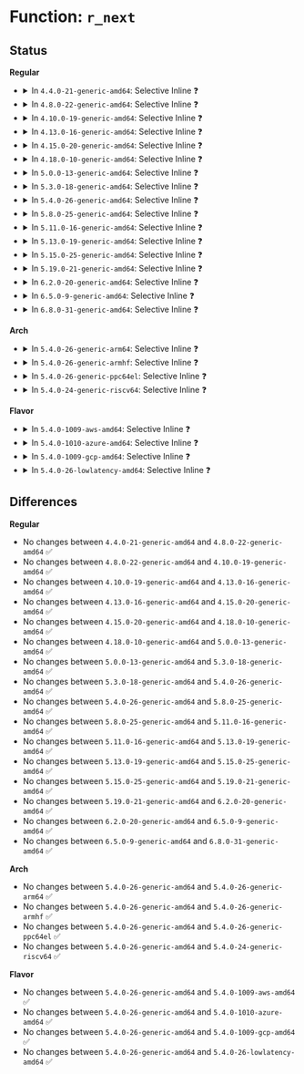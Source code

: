 # Function: <code>r_next</code>

## Status
<b>Regular</b>
<ul>
<li>
<details>
<summary>In <code>4.4.0-21-generic-amd64</code>: Selective Inline ❓</summary>

```c
void * r_next(struct seq_file * m, void * v, loff_t * pos)
```

```json
{
  "name": "r_next",
  "collision_type": "Unique Static",
  "inline_type": "Selective",
  "funcs": [
    {
      "addr": 18446744071579395440,
      "name": "r_next",
      "external": false,
      "loc": "kernel/resource.c:76",
      "file": "kernel/resource.c",
      "inline": "not declared, inlined",
      "caller_inline": [
        "kernel/resource.c:r_start",
        "kernel/resource.c:iomem_map_sanity_check",
        "kernel/resource.c:iomem_is_exclusive"
      ],
      "caller_func": []
    }
  ],
  "symbols": [
    {
      "addr": 18446744071579395440,
      "name": "r_next",
      "section": ".text",
      "bind": "STB_LOCAL",
      "size": 33
    }
  ]
}
```
</details>
</li>
<li>
<details>
<summary>In <code>4.8.0-22-generic-amd64</code>: Selective Inline ❓</summary>

```c
void * r_next(struct seq_file * m, void * v, loff_t * pos)
```

```json
{
  "name": "r_next",
  "collision_type": "Unique Static",
  "inline_type": "Selective",
  "funcs": [
    {
      "addr": 18446744071579412844,
      "name": "r_next",
      "external": false,
      "loc": "kernel/resource.c:76",
      "file": "kernel/resource.c",
      "inline": "not declared, inlined",
      "caller_inline": [
        "kernel/resource.c:iomem_is_exclusive",
        "kernel/resource.c:iomem_map_sanity_check",
        "kernel/resource.c:r_start"
      ],
      "caller_func": []
    }
  ],
  "symbols": [
    {
      "addr": 18446744071579407808,
      "name": "r_next",
      "section": ".text",
      "bind": "STB_LOCAL",
      "size": 33
    }
  ]
}
```
</details>
</li>
<li>
<details>
<summary>In <code>4.10.0-19-generic-amd64</code>: Selective Inline ❓</summary>

```c
void * r_next(struct seq_file * m, void * v, loff_t * pos)
```

```json
{
  "name": "r_next",
  "collision_type": "Unique Static",
  "inline_type": "Selective",
  "funcs": [
    {
      "addr": 18446744071579433148,
      "name": "r_next",
      "external": false,
      "loc": "kernel/resource.c:76",
      "file": "kernel/resource.c",
      "inline": "not declared, inlined",
      "caller_inline": [
        "kernel/resource.c:iomem_is_exclusive",
        "kernel/resource.c:iomem_map_sanity_check",
        "kernel/resource.c:r_start"
      ],
      "caller_func": []
    }
  ],
  "symbols": [
    {
      "addr": 18446744071579428112,
      "name": "r_next",
      "section": ".text",
      "bind": "STB_LOCAL",
      "size": 33
    }
  ]
}
```
</details>
</li>
<li>
<details>
<summary>In <code>4.13.0-16-generic-amd64</code>: Selective Inline ❓</summary>

```c
void * r_next(struct seq_file * m, void * v, loff_t * pos)
```

```json
{
  "name": "r_next",
  "collision_type": "Unique Static",
  "inline_type": "Selective",
  "funcs": [
    {
      "addr": 18446744071579420753,
      "name": "r_next",
      "external": false,
      "loc": "kernel/resource.c:76",
      "file": "kernel/resource.c",
      "inline": "not declared, inlined",
      "caller_inline": [
        "kernel/resource.c:iomem_is_exclusive",
        "kernel/resource.c:iomem_map_sanity_check",
        "kernel/resource.c:r_start"
      ],
      "caller_func": []
    }
  ],
  "symbols": [
    {
      "addr": 18446744071579415856,
      "name": "r_next",
      "section": ".text",
      "bind": "STB_LOCAL",
      "size": 34
    }
  ]
}
```
</details>
</li>
<li>
<details>
<summary>In <code>4.15.0-20-generic-amd64</code>: Selective Inline ❓</summary>

```c
void * r_next(struct seq_file * m, void * v, loff_t * pos)
```

```json
{
  "name": "r_next",
  "collision_type": "Unique Static",
  "inline_type": "Selective",
  "funcs": [
    {
      "addr": 18446744071579448721,
      "name": "r_next",
      "external": false,
      "loc": "kernel/resource.c:76",
      "file": "kernel/resource.c",
      "inline": "not declared, inlined",
      "caller_inline": [
        "kernel/resource.c:iomem_is_exclusive",
        "kernel/resource.c:iomem_map_sanity_check",
        "kernel/resource.c:r_start"
      ],
      "caller_func": []
    }
  ],
  "symbols": [
    {
      "addr": 18446744071579443728,
      "name": "r_next",
      "section": ".text",
      "bind": "STB_LOCAL",
      "size": 34
    }
  ]
}
```
</details>
</li>
<li>
<details>
<summary>In <code>4.18.0-10-generic-amd64</code>: Selective Inline ❓</summary>

```c
void * r_next(struct seq_file * m, void * v, loff_t * pos)
```

```json
{
  "name": "r_next",
  "collision_type": "Unique Static",
  "inline_type": "Selective",
  "funcs": [
    {
      "addr": 18446744071579463602,
      "name": "r_next",
      "external": false,
      "loc": "kernel/resource.c:76",
      "file": "kernel/resource.c",
      "inline": "not declared, inlined",
      "caller_inline": [
        "kernel/resource.c:iomem_is_exclusive",
        "kernel/resource.c:iomem_map_sanity_check",
        "kernel/resource.c:r_start"
      ],
      "caller_func": []
    }
  ],
  "symbols": [
    {
      "addr": 18446744071579458384,
      "name": "r_next",
      "section": ".text",
      "bind": "STB_LOCAL",
      "size": 33
    }
  ]
}
```
</details>
</li>
<li>
<details>
<summary>In <code>5.0.0-13-generic-amd64</code>: Selective Inline ❓</summary>

```c
void * r_next(struct seq_file * m, void * v, loff_t * pos)
```

```json
{
  "name": "r_next",
  "collision_type": "Unique Static",
  "inline_type": "Selective",
  "funcs": [
    {
      "addr": 18446744071579497186,
      "name": "r_next",
      "external": false,
      "loc": "kernel/resource.c:76",
      "file": "kernel/resource.c",
      "inline": "not declared, inlined",
      "caller_inline": [
        "kernel/resource.c:iomem_is_exclusive",
        "kernel/resource.c:iomem_map_sanity_check",
        "kernel/resource.c:r_start"
      ],
      "caller_func": []
    }
  ],
  "symbols": [
    {
      "addr": 18446744071579492048,
      "name": "r_next",
      "section": ".text",
      "bind": "STB_LOCAL",
      "size": 33
    }
  ]
}
```
</details>
</li>
<li>
<details>
<summary>In <code>5.3.0-18-generic-amd64</code>: Selective Inline ❓</summary>

```c
void * r_next(struct seq_file * m, void * v, loff_t * pos)
```

```json
{
  "name": "r_next",
  "collision_type": "Unique Static",
  "inline_type": "Selective",
  "funcs": [
    {
      "addr": 18446744071579515139,
      "name": "r_next",
      "external": false,
      "loc": "kernel/resource.c:77",
      "file": "kernel/resource.c",
      "inline": "not declared, inlined",
      "caller_inline": [
        "kernel/resource.c:iomem_is_exclusive",
        "kernel/resource.c:iomem_map_sanity_check",
        "kernel/resource.c:r_start"
      ],
      "caller_func": []
    }
  ],
  "symbols": [
    {
      "addr": 18446744071579509776,
      "name": "r_next",
      "section": ".text",
      "bind": "STB_LOCAL",
      "size": 33
    }
  ]
}
```
</details>
</li>
<li>
<details>
<summary>In <code>5.4.0-26-generic-amd64</code>: Selective Inline ❓</summary>

```c
void * r_next(struct seq_file * m, void * v, loff_t * pos)
```

```json
{
  "name": "r_next",
  "collision_type": "Unique Static",
  "inline_type": "Selective",
  "funcs": [
    {
      "addr": 18446744071579541299,
      "name": "r_next",
      "external": false,
      "loc": "kernel/resource.c:77",
      "file": "kernel/resource.c",
      "inline": "not declared, inlined",
      "caller_inline": [
        "kernel/resource.c:iomem_is_exclusive",
        "kernel/resource.c:iomem_map_sanity_check",
        "kernel/resource.c:r_start"
      ],
      "caller_func": []
    }
  ],
  "symbols": [
    {
      "addr": 18446744071579535840,
      "name": "r_next",
      "section": ".text",
      "bind": "STB_LOCAL",
      "size": 33
    }
  ]
}
```
</details>
</li>
<li>
<details>
<summary>In <code>5.8.0-25-generic-amd64</code>: Selective Inline ❓</summary>

```c
void * r_next(struct seq_file * m, void * v, loff_t * pos)
```

```json
{
  "name": "r_next",
  "collision_type": "Unique Static",
  "inline_type": "Selective",
  "funcs": [
    {
      "addr": 18446744071579572948,
      "name": "r_next",
      "external": false,
      "loc": "kernel/resource.c:77",
      "file": "kernel/resource.c",
      "inline": "not declared, inlined",
      "caller_inline": [
        "kernel/resource.c:iomem_is_exclusive",
        "kernel/resource.c:iomem_map_sanity_check",
        "kernel/resource.c:r_start"
      ],
      "caller_func": []
    }
  ],
  "symbols": [
    {
      "addr": 18446744071579567120,
      "name": "r_next",
      "section": ".text",
      "bind": "STB_LOCAL",
      "size": 44
    }
  ]
}
```
</details>
</li>
<li>
<details>
<summary>In <code>5.11.0-16-generic-amd64</code>: Selective Inline ❓</summary>

```c
void * r_next(struct seq_file * m, void * v, loff_t * pos)
```

```json
{
  "name": "r_next",
  "collision_type": "Unique Static",
  "inline_type": "Selective",
  "funcs": [
    {
      "addr": 18446744071579554708,
      "name": "r_next",
      "external": false,
      "loc": "kernel/resource.c:77",
      "file": "kernel/resource.c",
      "inline": "not declared, inlined",
      "caller_inline": [
        "kernel/resource.c:iomem_is_exclusive",
        "kernel/resource.c:iomem_map_sanity_check",
        "kernel/resource.c:r_start"
      ],
      "caller_func": []
    }
  ],
  "symbols": [
    {
      "addr": 18446744071579548464,
      "name": "r_next",
      "section": ".text",
      "bind": "STB_LOCAL",
      "size": 44
    }
  ]
}
```
</details>
</li>
<li>
<details>
<summary>In <code>5.13.0-19-generic-amd64</code>: Selective Inline ❓</summary>

```c
void * r_next(struct seq_file * m, void * v, loff_t * pos)
```

```json
{
  "name": "r_next",
  "collision_type": "Unique Static",
  "inline_type": "Selective",
  "funcs": [
    {
      "addr": 18446744071579559316,
      "name": "r_next",
      "external": false,
      "loc": "kernel/resource.c:76",
      "file": "kernel/resource.c",
      "inline": "not declared, inlined",
      "caller_inline": [
        "kernel/resource.c:iomem_is_exclusive",
        "kernel/resource.c:iomem_map_sanity_check",
        "kernel/resource.c:r_start"
      ],
      "caller_func": []
    }
  ],
  "symbols": [
    {
      "addr": 18446744071579553456,
      "name": "r_next",
      "section": ".text",
      "bind": "STB_LOCAL",
      "size": 44
    }
  ]
}
```
</details>
</li>
<li>
<details>
<summary>In <code>5.15.0-25-generic-amd64</code>: Selective Inline ❓</summary>

```c
void * r_next(struct seq_file * m, void * v, loff_t * pos)
```

```json
{
  "name": "r_next",
  "collision_type": "Unique Static",
  "inline_type": "Selective",
  "funcs": [
    {
      "addr": 18446744071579631892,
      "name": "r_next",
      "external": false,
      "loc": "kernel/resource.c:76",
      "file": "kernel/resource.c",
      "inline": "not declared, inlined",
      "caller_inline": [
        "kernel/resource.c:iomem_is_exclusive",
        "kernel/resource.c:iomem_map_sanity_check",
        "kernel/resource.c:r_start"
      ],
      "caller_func": []
    }
  ],
  "symbols": [
    {
      "addr": 18446744071579626016,
      "name": "r_next",
      "section": ".text",
      "bind": "STB_LOCAL",
      "size": 44
    }
  ]
}
```
</details>
</li>
<li>
<details>
<summary>In <code>5.19.0-21-generic-amd64</code>: Selective Inline ❓</summary>

```c
void * r_next(struct seq_file * m, void * v, loff_t * pos)
```

```json
{
  "name": "r_next",
  "collision_type": "Unique Static",
  "inline_type": "Selective",
  "funcs": [
    {
      "addr": 18446744071579727307,
      "name": "r_next",
      "external": false,
      "loc": "kernel/resource.c:80",
      "file": "kernel/resource.c",
      "inline": "not declared, inlined",
      "caller_inline": [
        "kernel/resource.c:iomem_map_sanity_check",
        "kernel/resource.c:r_start"
      ],
      "caller_func": []
    }
  ],
  "symbols": [
    {
      "addr": 18446744071579720592,
      "name": "r_next",
      "section": ".text",
      "bind": "STB_LOCAL",
      "size": 60
    }
  ]
}
```
</details>
</li>
<li>
<details>
<summary>In <code>6.2.0-20-generic-amd64</code>: Selective Inline ❓</summary>

```c
void * r_next(struct seq_file * m, void * v, loff_t * pos)
```

```json
{
  "name": "r_next",
  "collision_type": "Unique Static",
  "inline_type": "Selective",
  "funcs": [
    {
      "addr": 18446744071579856946,
      "name": "r_next",
      "external": false,
      "loc": "kernel/resource.c:80",
      "file": "kernel/resource.c",
      "inline": "not declared, inlined",
      "caller_inline": [
        "kernel/resource.c:iomem_map_sanity_check",
        "kernel/resource.c:r_start"
      ],
      "caller_func": []
    }
  ],
  "symbols": [
    {
      "addr": 18446744071579847952,
      "name": "r_next",
      "section": ".text",
      "bind": "STB_LOCAL",
      "size": 60
    }
  ]
}
```
</details>
</li>
<li>
<details>
<summary>In <code>6.5.0-9-generic-amd64</code>: Selective Inline ❓</summary>

```c
void * r_next(struct seq_file * m, void * v, loff_t * pos)
```

```json
{
  "name": "r_next",
  "collision_type": "Unique Static",
  "inline_type": "Selective",
  "funcs": [
    {
      "addr": 18446744071579907122,
      "name": "r_next",
      "external": false,
      "loc": "kernel/resource.c:80",
      "file": "kernel/resource.c",
      "inline": "not declared, inlined",
      "caller_inline": [
        "kernel/resource.c:iomem_map_sanity_check",
        "kernel/resource.c:r_start"
      ],
      "caller_func": []
    }
  ],
  "symbols": [
    {
      "addr": 18446744071579898176,
      "name": "r_next",
      "section": ".text",
      "bind": "STB_LOCAL",
      "size": 60
    }
  ]
}
```
</details>
</li>
<li>
<details>
<summary>In <code>6.8.0-31-generic-amd64</code>: Selective Inline ❓</summary>

```c
void * r_next(struct seq_file * m, void * v, loff_t * pos)
```

```json
{
  "name": "r_next",
  "collision_type": "Unique Static",
  "inline_type": "Selective",
  "funcs": [
    {
      "addr": 18446744071579936448,
      "name": "r_next",
      "external": false,
      "loc": "kernel/resource.c:93",
      "file": "kernel/resource.c",
      "inline": "not declared, inlined",
      "caller_inline": [],
      "caller_func": []
    }
  ],
  "symbols": [
    {
      "addr": 18446744071579936448,
      "name": "r_next",
      "section": ".text",
      "bind": "STB_LOCAL",
      "size": 60
    }
  ]
}
```
</details>
</li>
</ul>
<b>Arch</b>
<ul>
<li>
<details>
<summary>In <code>5.4.0-26-generic-arm64</code>: Selective Inline ❓</summary>

```c
void * r_next(struct seq_file * m, void * v, loff_t * pos)
```

```json
{
  "name": "r_next",
  "collision_type": "Unique Static",
  "inline_type": "Selective",
  "funcs": [
    {
      "addr": 18446603336490688184,
      "name": "r_next",
      "external": false,
      "loc": "kernel/resource.c:77",
      "file": "kernel/resource.c",
      "inline": "not declared, inlined",
      "caller_inline": [
        "kernel/resource.c:iomem_is_exclusive",
        "kernel/resource.c:iomem_map_sanity_check",
        "kernel/resource.c:r_start"
      ],
      "caller_func": []
    }
  ],
  "symbols": [
    {
      "addr": 18446603336490679928,
      "name": "r_next",
      "section": ".text",
      "bind": "STB_LOCAL",
      "size": 68
    }
  ]
}
```
</details>
</li>
<li>
<details>
<summary>In <code>5.4.0-26-generic-armhf</code>: Selective Inline ❓</summary>

```c
void * r_next(struct seq_file * m, void * v, loff_t * pos)
```

```json
{
  "name": "r_next",
  "collision_type": "Unique Static",
  "inline_type": "Selective",
  "funcs": [
    {
      "addr": 3224756736,
      "name": "r_next",
      "external": false,
      "loc": "kernel/resource.c:77",
      "file": "kernel/resource.c",
      "inline": "not declared, inlined",
      "caller_inline": [
        "kernel/resource.c:iomem_is_exclusive",
        "kernel/resource.c:iomem_map_sanity_check",
        "kernel/resource.c:r_start"
      ],
      "caller_func": []
    }
  ],
  "symbols": [
    {
      "addr": 3224750964,
      "name": "r_next",
      "section": ".text",
      "bind": "STB_LOCAL",
      "size": 68
    }
  ]
}
```
</details>
</li>
<li>
<details>
<summary>In <code>5.4.0-26-generic-ppc64el</code>: Selective Inline ❓</summary>

```c
void * r_next(struct seq_file * m, void * v, loff_t * pos)
```

```json
{
  "name": "r_next",
  "collision_type": "Unique Static",
  "inline_type": "Selective",
  "funcs": [
    {
      "addr": 13835058055283513520,
      "name": "r_next",
      "external": false,
      "loc": "kernel/resource.c:77",
      "file": "kernel/resource.c",
      "inline": "not declared, inlined",
      "caller_inline": [
        "kernel/resource.c:iomem_is_exclusive",
        "kernel/resource.c:iomem_map_sanity_check",
        "kernel/resource.c:r_start"
      ],
      "caller_func": []
    }
  ],
  "symbols": [
    {
      "addr": 13835058055283504864,
      "name": "r_next",
      "section": ".text",
      "bind": "STB_LOCAL",
      "size": 48
    }
  ]
}
```
</details>
</li>
<li>
<details>
<summary>In <code>5.4.0-24-generic-riscv64</code>: Selective Inline ❓</summary>

```c
void * r_next(struct seq_file * m, void * v, loff_t * pos)
```

```json
{
  "name": "r_next",
  "collision_type": "Unique Static",
  "inline_type": "Selective",
  "funcs": [
    {
      "addr": 18446743936271420988,
      "name": "r_next",
      "external": false,
      "loc": "kernel/resource.c:77",
      "file": "kernel/resource.c",
      "inline": "not declared, inlined",
      "caller_inline": [
        "kernel/resource.c:iomem_is_exclusive",
        "kernel/resource.c:iomem_map_sanity_check",
        "kernel/resource.c:r_start"
      ],
      "caller_func": []
    }
  ],
  "symbols": [
    {
      "addr": 18446743936271416148,
      "name": "r_next",
      "section": ".text",
      "bind": "STB_LOCAL",
      "size": 60
    }
  ]
}
```
</details>
</li>
</ul>
<b>Flavor</b>
<ul>
<li>
<details>
<summary>In <code>5.4.0-1009-aws-amd64</code>: Selective Inline ❓</summary>

```c
void * r_next(struct seq_file * m, void * v, loff_t * pos)
```

```json
{
  "name": "r_next",
  "collision_type": "Unique Static",
  "inline_type": "Selective",
  "funcs": [
    {
      "addr": 18446744071579514963,
      "name": "r_next",
      "external": false,
      "loc": "kernel/resource.c:77",
      "file": "kernel/resource.c",
      "inline": "not declared, inlined",
      "caller_inline": [
        "kernel/resource.c:iomem_is_exclusive",
        "kernel/resource.c:iomem_map_sanity_check",
        "kernel/resource.c:r_start"
      ],
      "caller_func": []
    }
  ],
  "symbols": [
    {
      "addr": 18446744071579509504,
      "name": "r_next",
      "section": ".text",
      "bind": "STB_LOCAL",
      "size": 33
    }
  ]
}
```
</details>
</li>
<li>
<details>
<summary>In <code>5.4.0-1010-azure-amd64</code>: Selective Inline ❓</summary>

```c
void * r_next(struct seq_file * m, void * v, loff_t * pos)
```

```json
{
  "name": "r_next",
  "collision_type": "Unique Static",
  "inline_type": "Selective",
  "funcs": [
    {
      "addr": 18446744071579443763,
      "name": "r_next",
      "external": false,
      "loc": "kernel/resource.c:77",
      "file": "kernel/resource.c",
      "inline": "not declared, inlined",
      "caller_inline": [
        "kernel/resource.c:iomem_is_exclusive",
        "kernel/resource.c:iomem_map_sanity_check",
        "kernel/resource.c:r_start"
      ],
      "caller_func": []
    }
  ],
  "symbols": [
    {
      "addr": 18446744071579438304,
      "name": "r_next",
      "section": ".text",
      "bind": "STB_LOCAL",
      "size": 33
    }
  ]
}
```
</details>
</li>
<li>
<details>
<summary>In <code>5.4.0-1009-gcp-amd64</code>: Selective Inline ❓</summary>

```c
void * r_next(struct seq_file * m, void * v, loff_t * pos)
```

```json
{
  "name": "r_next",
  "collision_type": "Unique Static",
  "inline_type": "Selective",
  "funcs": [
    {
      "addr": 18446744071579514883,
      "name": "r_next",
      "external": false,
      "loc": "kernel/resource.c:77",
      "file": "kernel/resource.c",
      "inline": "not declared, inlined",
      "caller_inline": [
        "kernel/resource.c:iomem_is_exclusive",
        "kernel/resource.c:iomem_map_sanity_check",
        "kernel/resource.c:r_start"
      ],
      "caller_func": []
    }
  ],
  "symbols": [
    {
      "addr": 18446744071579509424,
      "name": "r_next",
      "section": ".text",
      "bind": "STB_LOCAL",
      "size": 33
    }
  ]
}
```
</details>
</li>
<li>
<details>
<summary>In <code>5.4.0-26-lowlatency-amd64</code>: Selective Inline ❓</summary>

```c
void * r_next(struct seq_file * m, void * v, loff_t * pos)
```

```json
{
  "name": "r_next",
  "collision_type": "Unique Static",
  "inline_type": "Selective",
  "funcs": [
    {
      "addr": 18446744071579547837,
      "name": "r_next",
      "external": false,
      "loc": "kernel/resource.c:77",
      "file": "kernel/resource.c",
      "inline": "not declared, inlined",
      "caller_inline": [
        "kernel/resource.c:iomem_is_exclusive",
        "kernel/resource.c:iomem_map_sanity_check",
        "kernel/resource.c:r_start"
      ],
      "caller_func": []
    }
  ],
  "symbols": [
    {
      "addr": 18446744071579542288,
      "name": "r_next",
      "section": ".text",
      "bind": "STB_LOCAL",
      "size": 33
    }
  ]
}
```
</details>
</li>
</ul>

## Differences
<b>Regular</b>
<ul>
<li>
No changes between <code>4.4.0-21-generic-amd64</code> and <code>4.8.0-22-generic-amd64</code> ✅
</li>
<li>
No changes between <code>4.8.0-22-generic-amd64</code> and <code>4.10.0-19-generic-amd64</code> ✅
</li>
<li>
No changes between <code>4.10.0-19-generic-amd64</code> and <code>4.13.0-16-generic-amd64</code> ✅
</li>
<li>
No changes between <code>4.13.0-16-generic-amd64</code> and <code>4.15.0-20-generic-amd64</code> ✅
</li>
<li>
No changes between <code>4.15.0-20-generic-amd64</code> and <code>4.18.0-10-generic-amd64</code> ✅
</li>
<li>
No changes between <code>4.18.0-10-generic-amd64</code> and <code>5.0.0-13-generic-amd64</code> ✅
</li>
<li>
No changes between <code>5.0.0-13-generic-amd64</code> and <code>5.3.0-18-generic-amd64</code> ✅
</li>
<li>
No changes between <code>5.3.0-18-generic-amd64</code> and <code>5.4.0-26-generic-amd64</code> ✅
</li>
<li>
No changes between <code>5.4.0-26-generic-amd64</code> and <code>5.8.0-25-generic-amd64</code> ✅
</li>
<li>
No changes between <code>5.8.0-25-generic-amd64</code> and <code>5.11.0-16-generic-amd64</code> ✅
</li>
<li>
No changes between <code>5.11.0-16-generic-amd64</code> and <code>5.13.0-19-generic-amd64</code> ✅
</li>
<li>
No changes between <code>5.13.0-19-generic-amd64</code> and <code>5.15.0-25-generic-amd64</code> ✅
</li>
<li>
No changes between <code>5.15.0-25-generic-amd64</code> and <code>5.19.0-21-generic-amd64</code> ✅
</li>
<li>
No changes between <code>5.19.0-21-generic-amd64</code> and <code>6.2.0-20-generic-amd64</code> ✅
</li>
<li>
No changes between <code>6.2.0-20-generic-amd64</code> and <code>6.5.0-9-generic-amd64</code> ✅
</li>
<li>
No changes between <code>6.5.0-9-generic-amd64</code> and <code>6.8.0-31-generic-amd64</code> ✅
</li>
</ul>
<b>Arch</b>
<ul>
<li>
No changes between <code>5.4.0-26-generic-amd64</code> and <code>5.4.0-26-generic-arm64</code> ✅
</li>
<li>
No changes between <code>5.4.0-26-generic-amd64</code> and <code>5.4.0-26-generic-armhf</code> ✅
</li>
<li>
No changes between <code>5.4.0-26-generic-amd64</code> and <code>5.4.0-26-generic-ppc64el</code> ✅
</li>
<li>
No changes between <code>5.4.0-26-generic-amd64</code> and <code>5.4.0-24-generic-riscv64</code> ✅
</li>
</ul>
<b>Flavor</b>
<ul>
<li>
No changes between <code>5.4.0-26-generic-amd64</code> and <code>5.4.0-1009-aws-amd64</code> ✅
</li>
<li>
No changes between <code>5.4.0-26-generic-amd64</code> and <code>5.4.0-1010-azure-amd64</code> ✅
</li>
<li>
No changes between <code>5.4.0-26-generic-amd64</code> and <code>5.4.0-1009-gcp-amd64</code> ✅
</li>
<li>
No changes between <code>5.4.0-26-generic-amd64</code> and <code>5.4.0-26-lowlatency-amd64</code> ✅
</li>
</ul>
